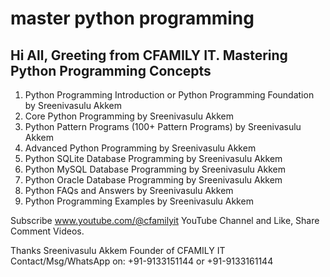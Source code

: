 # master python programming
Hi All, Greeting from CFAMILY IT. Mastering Python Programming Concepts
-----------------------------------------------------------------------
1. Python Programming Introduction or Python Programming Foundation by Sreenivasulu Akkem
2. Core Python Programming by Sreenivasulu Akkem
3. Python Pattern Programs (100+ Pattern Programs) by Sreenivasulu Akkem
4. Advanced Python Programming by Sreenivasulu Akkem
5. Python SQLite Database Programming by Sreenivasulu Akkem
6. Python MySQL Database Programming by Sreenivasulu Akkem
7. Python Oracle Database Programming by Sreenivasulu Akkem
8. Python FAQs and Answers by Sreenivasulu Akkem
9. Python Programming Examples by Sreenivasulu Akkem

Subscribe www.youtube.com/@cfamilyit YouTube Channel and Like, Share Comment Videos.

Thanks
Sreenivasulu Akkem
Founder of CFAMILY IT 
Contact/Msg/WhatsApp on: +91-9133151144 or +91-9133161144

